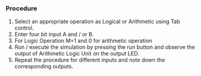 ### Procedure

1. Select an appropriate operation as Logical or Arithmetic using Tab control.
2. Enter four bit input A and / or B.
3. For Logic Operation M=1 and 0 for arithmetic operation
4. Run / execute the simulation by pressing the run button and observe the output of Arithmetic Logic Unit on the output LED.
5. Repeat the procedure for different inputs and note down the corresponding outputs.